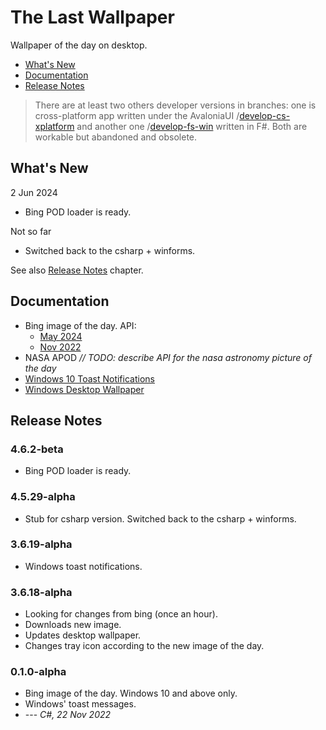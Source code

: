 # The Last Wallpaper

Wallpaper of the day on desktop.

- [What's New](#whats-new)
- [Documentation](#documentation)
- [Release Notes](#release-notes)

> There are at least two others developer versions in branches: one is cross-platform app written under the AvaloniaUI /[develop-cs-xplatform](https://github.com/nikvoronin/LastWallpaper/tree/develop-cs-xplatform) and another one /[develop-fs-win](https://github.com/nikvoronin/LastWallpaper/tree/develop-fs-win) written in F#. Both are workable but abandoned and obsolete.

## What's New

2 Jun 2024

- Bing POD loader is ready.

Not so far

- Switched back to the csharp + winforms.

See also [Release Notes](#release-notes) chapter.

## Documentation

- Bing image of the day. API:
    - [May 2024](/docs/bing_may-2024.md)
    - [Nov 2022](/docs/bing_nov-2022.md)
- NASA APOD _// TODO: describe API for the nasa astronomy picture of the day_
- [Windows 10 Toast Notifications](/docs/win10_toast_notifications.md)
- [Windows Desktop Wallpaper](/docs/windows_desktop_wallpaper.md)

## Release Notes

<!-- omit in toc -->
### 4.6.2-beta

- Bing POD loader is ready.

<!-- omit in toc -->
### 4.5.29-alpha

- Stub for csharp version. Switched back to the csharp + winforms.

<!-- omit in toc -->
### 3.6.19-alpha

- Windows toast notifications.

<!-- omit in toc -->
### 3.6.18-alpha

- Looking for changes from bing (once an hour).
- Downloads new image.
- Updates desktop wallpaper.
- Changes tray icon according to the new image of the day.

<!-- omit in toc -->
### 0.1.0-alpha

- Bing image of the day. Windows 10 and above only.
- Windows' toast messages.
- --- _C#, 22 Nov 2022_
